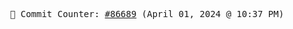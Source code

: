<p align="center">
    <samp>
        📮 Commit Counter: <a href="https://github.com/Javascript-void0/Javascript-void0/commits/main">#86689</a> (April 01, 2024 @ 10:37 PM)
    </samp>
</p>